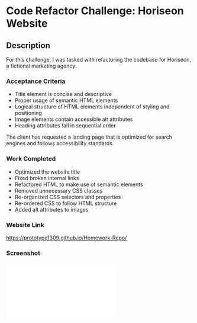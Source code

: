 # Code Refactor Challenge: Horiseon Website

## Description

For this challenge, I was tasked with refactoring the codebase for Horiseon, a fictional marketing agency. 

### Acceptance Criteria

* Title element is concise and descriptive
* Proper usage of semantic HTML elements
* Logical structure of HTML elements independent of styling and positioning
* Image elements contain accessible alt attributes
* Heading attributes fall in sequential order

The client has requested a landing page that is optimized for search engines and follows accessibility standards.

### Work Completed

* Optimized the website title
* Fixed broken internal links
* Refactored HTML to make use of semantic elements
* Removed unnecessary CSS classes
* Re-organized CSS selectors and properties
* Re-ordered CSS to follow HTML structure
* Added alt attributes to images


### Website Link
 https://prototype1309.github.io/Homework-Repo/

### Screenshot

![screenshot](/assets/images/01-html-css-git-homework-demo.pgn)

